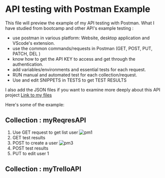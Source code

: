 # API testing with Postman Example
This file will preview the example of my API testing with Postman.
What I have studied from bootcamp and other API's example testing :
- use postman in various platform: Website, desktop application and VScode's extension.
- use the common commands/requests in Postman (GET, POST, PUT, PATCH, DEL )
- know how to get the API KEY to access and get through the authentication.
- add variables/environments and essential tests for each request.
- RUN manual and automated test for each collection/request.
- Use and edit SNIPPETS in TESTS to get TEST RESULTS

I also add the JSON files if you want to examine more deeply about this API project [Link to my files]()

Here's some of the example:

## Collection : myReqresAPI

1) Use GET request to get list user
![pm1](https://github.com/jijdp/portfolio-details/assets/138129390/74d90489-f9aa-4914-a123-652ee109717a)
2) GET test results
4) POST to create a user
![pm3](https://github.com/jijdp/portfolio-details/assets/138129390/d50d40d0-0ccd-4a41-a628-fcd79e45db72)
5) POST test results
6) PUT to edit user 1
 
## Collection : myTrelloAPI
